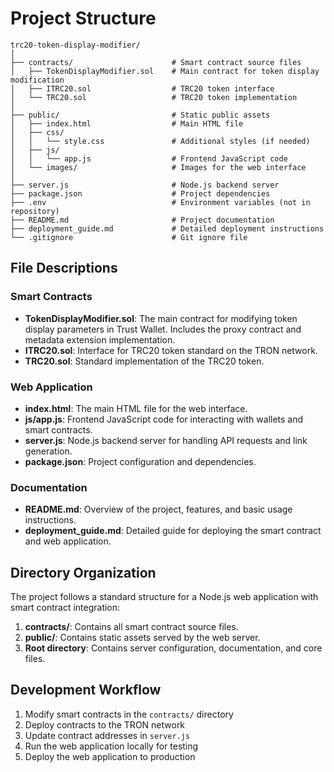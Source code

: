 # Project Structure

```
trc20-token-display-modifier/
│
├── contracts/                      # Smart contract source files
│   ├── TokenDisplayModifier.sol    # Main contract for token display modification
│   ├── ITRC20.sol                  # TRC20 token interface
│   └── TRC20.sol                   # TRC20 token implementation
│
├── public/                         # Static public assets
│   ├── index.html                  # Main HTML file
│   ├── css/
│   │   └── style.css               # Additional styles (if needed)
│   ├── js/
│   │   └── app.js                  # Frontend JavaScript code
│   └── images/                     # Images for the web interface
│
├── server.js                       # Node.js backend server
├── package.json                    # Project dependencies
├── .env                            # Environment variables (not in repository)
├── README.md                       # Project documentation
├── deployment_guide.md             # Detailed deployment instructions
└── .gitignore                      # Git ignore file
```

## File Descriptions

### Smart Contracts

- **TokenDisplayModifier.sol**: The main contract for modifying token display parameters in Trust Wallet. Includes the proxy contract and metadata extension implementation.
- **ITRC20.sol**: Interface for TRC20 token standard on the TRON network.
- **TRC20.sol**: Standard implementation of the TRC20 token.

### Web Application

- **index.html**: The main HTML file for the web interface.
- **js/app.js**: Frontend JavaScript code for interacting with wallets and smart contracts.
- **server.js**: Node.js backend server for handling API requests and link generation.
- **package.json**: Project configuration and dependencies.

### Documentation

- **README.md**: Overview of the project, features, and basic usage instructions.
- **deployment_guide.md**: Detailed guide for deploying the smart contract and web application.

## Directory Organization

The project follows a standard structure for a Node.js web application with smart contract integration:

1. **contracts/**: Contains all smart contract source files.
2. **public/**: Contains static assets served by the web server.
3. **Root directory**: Contains server configuration, documentation, and core files.

## Development Workflow

1. Modify smart contracts in the `contracts/` directory
2. Deploy contracts to the TRON network
3. Update contract addresses in `server.js`
4. Run the web application locally for testing
5. Deploy the web application to production 